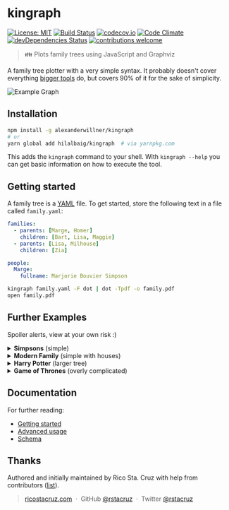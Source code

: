 # kingraph

[![License: MIT](https://img.shields.io/badge/License-MIT-yellow.svg)](https://opensource.org/licenses/MIT)
[![Build Status](https://img.shields.io/travis/AlexanderWillner/kingraph/master.svg?style=flat-square)](https://travis-ci.org/AlexanderWillner/kingraph?branch=master)
[![codecov.io](https://img.shields.io/codecov/c/github/AlexanderWillner/kingraph/master.svg?style=flat-square)](http://codecov.io/github/AlexanderWillner/kingraph?branch=master)
[![Code Climate](https://img.shields.io/codeclimate/maintainability/AlexanderWillner/kingraph.svg?style=flat-square)](https://codeclimate.com/github/AlexanderWillner/kingraph)
[![devDependencies Status](https://david-dm.org/AlexanderWillner/kingraph/status.svg?style=flat-square)](https://david-dm.org/AlexanderWillner/kingraph)
[![contributions welcome](https://img.shields.io/badge/contributions-welcome-brightgreen.svg?style=flat-square)](https://github.com/AlexanderWillner/kingraph/issues)

> 👪 Plots family trees using JavaScript and Graphviz

A family tree plotter with a very simple syntax. It probably doesn't cover everything [bigger tools](https://gramps-project.org/) do, but covers 90% of it for the sake of simplicity.

![Example Graph](examples/intro.png)

## Installation

```sh
npm install -g alexanderwillner/kingraph
# or
yarn global add hilalbaig/kingraph  # via yarnpkg.com
```

This adds the `kingraph` command to your shell. With `kingraph --help` you can get basic information on how to execute the tool.

## Getting started

A family tree is a [YAML](http://yaml.org/) file. To get started, store the following text in a file called `family.yaml`:

```yaml
families:
  - parents: [Marge, Homer]
    children: [Bart, Lisa, Maggie]
  - parents: [Lisa, Milhouse]
    children: [Zia]

people:
  Marge:
    fullname: Marjorie Bouvier Simpson
```

```sh
kingraph family.yaml -F dot | dot -Tpdf -o family.pdf
open family.pdf
```

## Further Examples

Spoiler alerts, view at your own risk :)

<details>
<summary><b>Simpsons</b> (simple)</summary>

Source: *[simpsons.yaml](examples/simpsons.yaml)*

> ![Simpsons Example](examples/simpsons.png)
</details>

<details>
<summary><b>Modern Family</b> (simple with houses)</summary>

Source: *[modernfamily.yaml](examples/modernfamily.yaml)*

> ![Modern Family Example](examples/modernfamily.png)
</details>

<details>
<summary><b>Harry Potter</b> (larger tree)</summary>

Source: *[potter.yaml](examples/potter.yaml)*

> ![Potter Example](examples/potter.png)
</details>

<details>
<summary><b>Game of Thrones</b> (overly complicated)</summary>

Source: *[got.yaml](examples/got.yaml)*

> ![GOT Example](examples/got.png)
</details>

## Documentation

For further reading:

- [Getting started](docs/getting_started.md)
- [Advanced usage](docs/advanced.md)
- [Schema](docs/schema.md)

## Thanks

Authored and initially maintained by Rico Sta. Cruz with help from contributors ([list][contributors]).

> [ricostacruz.com](http://ricostacruz.com) &nbsp;&middot;&nbsp;
> GitHub [@rstacruz](https://github.com/rstacruz) &nbsp;&middot;&nbsp;
> Twitter [@rstacruz](https://twitter.com/rstacruz)

[contributors]: http://github.com/rstacruz/kingraph/contributors
